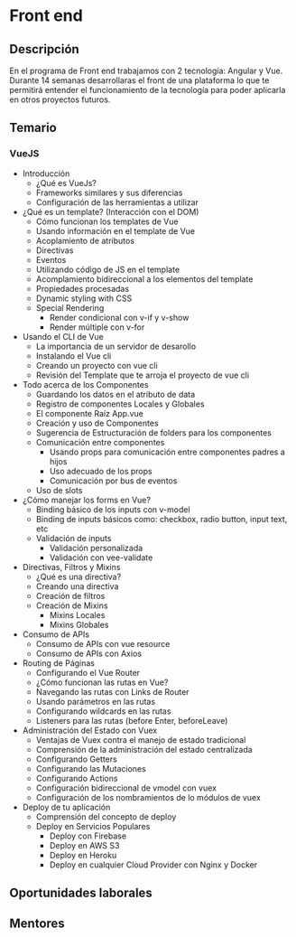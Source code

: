 # Front end
## Descripción

En el programa de Front end trabajamos con 2 tecnología: Angular y Vue.
Durante 14 semanas desarrollaras el front de una plataforma lo que te permitirá entender el funcionamiento de la tecnología para poder aplicarla en otros proyectos futuros.

## Temario

### VueJS
- Introducción
  - ¿Qué es VueJs?
  - Frameworks similares y sus diferencias
  - Configuración de las herramientas a utilizar
- ¿Qué es un template? (Interacción con el DOM)
  - Cómo funcionan los templates de Vue
  - Usando información en el template de Vue
  - Acoplamiento de atributos
  - Directivas
  - Eventos
  - Utilizando código de JS en el template
  - Acomplamiento bidireccional a los elementos del template
  - Propiedades procesadas
  - Dynamic styling with CSS
  - Special Rendering
    - Render condicional con v-if y v-show
    - Render múltiple con v-for
- Usando el CLI de Vue
  - La importancia de un servidor de desarollo
  - Instalando el Vue cli
  - Creando un proyecto con vue cli
  - Revisión del Template que te arroja el proyecto de vue cli
- Todo acerca de los Componentes
  - Guardando los datos en el atributo de data
  - Registro de componentes Locales y Globales
  - El componente Raíz App.vue
  - Creación y uso de Componentes
  - Sugerencia de Estructuración de folders para los componentes
  - Comunicación entre componentes
    - Usando props para comunicación entre componentes padres a hijos
    - Uso adecuado de los props
    - Comunicación por bus de eventos
  - Uso de slots
- ¿Cómo manejar los forms en Vue?
  - Binding básico de los inputs con v-model
  - Binding de inputs básicos como: checkbox, radio button, input text, etc
  - Validación de inputs
    - Validación personalizada
    - Validación con vee-validate
- Directivas, Filtros y Mixins
  - ¿Qué es una directiva?
  - Creando una directiva
  - Creación de filtros
  - Creación de Mixins
    - Mixins Locales
    - Mixins Globales
- Consumo de APIs
  - Consumo de APIs con vue resource
  - Consumo de APIs con Axios
- Routing de Páginas
  - Configurando el Vue Router
  - ¿Cómo funcionan las rutas en Vue?
  - Navegando las rutas con Links de Router
  - Usando parámetros en las rutas
  - Configurando wildcards en las rutas
  - Listeners para las rutas (before Enter, beforeLeave)
- Administración del Estado con Vuex
  - Ventajas de Vuex contra el manejo de estado tradicional
  - Comprensión de la administración del estado centralizada
  - Configurando Getters
  - Configurando las Mutaciones
  - Configurando Actions
  - Configuración bidireccional de vmodel con vuex
  - Configuración de los nombramientos de lo módulos de vuex
- Deploy de tu aplicación
  - Comprensión del concepto de deploy
  - Deploy en Servicios Populares
    - Deploy con Firebase
    - Deploy en AWS S3
    - Deploy en Heroku
    - Deploy en cualquier Cloud Provider con Nginx y Docker

## Oportunidades laborales
## Mentores
